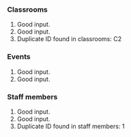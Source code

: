 ### Classrooms
1. Good input.
2. Good input.
3. Duplicate ID found in classrooms: C2

### Events
1. Good input.
2. Good input.

### Staff members
1. Good input.
2. Good input.
3. Duplicate ID found in staff members: 1
